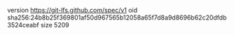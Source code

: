 version https://git-lfs.github.com/spec/v1
oid sha256:24b8b25f369801af50d967565b12058a65f7d8a9d8696b62c20dfdb3524ceabf
size 5209
